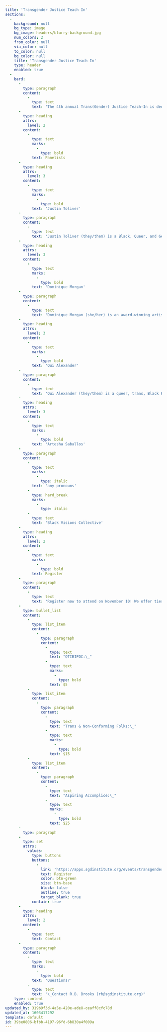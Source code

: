 ```yaml
---
title: 'Transgender Justice Teach In'
sections:
  -
    background: null
    bg_type: image
    bg_image: headers/blurry-background.jpg
    num_colors: 2
    from_color: null
    via_color: null
    to_color: null
    bg_color: null
    title: 'Transgender Justice Teach In'
    type: header
    enabled: true
  -
    bard:
      -
        type: paragraph
        content:
          -
            type: text
            text: 'The 4th annual Trans(Gender) Justice Teach-In is dedicated to centering trans, nonbinary, and intersex knowledge, experiences, and liberation.'
      -
        type: heading
        attrs:
          level: 2
        content:
          -
            type: text
            marks:
              -
                type: bold
            text: Panelists
      -
        type: heading
        attrs:
          level: 3
        content:
          -
            type: text
            marks:
              -
                type: bold
            text: 'Justin Toliver'
      -
        type: paragraph
        content:
          -
            type: text
            text: 'Justin Toliver (they/them) is a Black, Queer, and Gender Non-Conforming facilitator, trainer, and educator currently serving as the Assistant Director of the Gender and Sexuality Center for Queer and Trans Life at the University Minnesota - Twin Cities. Justin completed their Bachelors of Science from Central Michigan University and received their Masters of Arts in Student Affairs Administration in Higher Education from Ball State University. Justin is also a community organizer, abolitionist, and creative based in Minneapolis, Minnesota. Justin deeply believes in the power of community and approaches all aspects of their work from a human centered, imagination driven, and Black Queer Feminist lens.'
      -
        type: heading
        attrs:
          level: 3
        content:
          -
            type: text
            marks:
              -
                type: bold
            text: 'Dominique Morgan'
      -
        type: paragraph
        content:
          -
            type: text
            text: 'Dominique Morgan (she/her) is an award-winning artist, activist, and TEDx speaker. As the Executive Director of Black and Pink, the largest prison abolitionist organization in the United States. She works daily to dismantle the systems that perpetuate violence on LGBTQ/GNC people and individuals living with HIV/AIDS. Partnering her lived experience of being impacted by mass incarceration (including 18 months in solitary confinement), with a decade of change-making artistry, advocacy, and background in public health, she continues to work in spaces of sex education, radical self-care, and transformative youth development with intentions of dismantling the prison industrial complex and its impact on our communities. Ms. Morgan is a 2020 Ten Outstanding Young Americans Award recipient, NAACP Freedom Fighter Award recipient, and 2020 JM Kaplan Innovation Prize recipient. She is currently completing her capstone project for studies in the Georgetown University - System Involved LGBTQ Youth Scholar Program.'
      -
        type: heading
        attrs:
          level: 3
        content:
          -
            type: text
            marks:
              -
                type: bold
            text: 'Qui Alexander'
      -
        type: paragraph
        content:
          -
            type: text
            text: 'Qui Alexander (they/them) is a queer, trans, Black Puerto Rican scholar, educator, organizer, and consultant based in Minneapolis. They are currently a PhD candidate in Education, Curriculum and Instruction with a focus on Culture and Teaching at the University of Minnesota. Their work and scholarship centers queer Black feminist thought, transformative justice, abolition and healing justice. Believing the personal is political, their work strives to focus on personal liberation and healing to make movement work more sustainable.'
      -
        type: heading
        attrs:
          level: 3
        content:
          -
            type: text
            marks:
              -
                type: bold
            text: 'Artesha Saballos'
      -
        type: paragraph
        content:
          -
            type: text
            marks:
              -
                type: italic
            text: 'any pronouns'
          -
            type: hard_break
            marks:
              -
                type: italic
          -
            type: text
            text: 'Black Visions Collective'
      -
        type: heading
        attrs:
          level: 2
        content:
          -
            type: text
            marks:
              -
                type: bold
            text: Register
      -
        type: paragraph
        content:
          -
            type: text
            text: 'Register now to attend on November 10! We offer tiered registration costs:'
      -
        type: bullet_list
        content:
          -
            type: list_item
            content:
              -
                type: paragraph
                content:
                  -
                    type: text
                    text: "QTIBIPOC:\_"
                  -
                    type: text
                    marks:
                      -
                        type: bold
                    text: $5
          -
            type: list_item
            content:
              -
                type: paragraph
                content:
                  -
                    type: text
                    text: "Trans & Non-Conforming Folks:\_"
                  -
                    type: text
                    marks:
                      -
                        type: bold
                    text: $15
          -
            type: list_item
            content:
              -
                type: paragraph
                content:
                  -
                    type: text
                    text: "Aspiring Accomplice:\_"
                  -
                    type: text
                    marks:
                      -
                        type: bold
                    text: $25
      -
        type: paragraph
      -
        type: set
        attrs:
          values:
            type: buttons
            buttons:
              -
                link: 'https://apps.sgdinstitute.org/events/transgender-justice-teach-in'
                text: Register
                color: btn-green
                size: btn-base
                block: false
                outline: true
                target_blank: true
            contain: true
      -
        type: heading
        attrs:
          level: 2
        content:
          -
            type: text
            text: Contact
      -
        type: paragraph
        content:
          -
            type: text
            marks:
              -
                type: bold
            text: 'Questions?'
          -
            type: text
            text: "\_Contact R.B. Brooks (rb@sgdinstitute.org)"
    type: content
    enabled: true
updated_by: 319b9f3d-4a5e-420e-ade8-ceaff8cfc78d
updated_at: 1603417292
template: default
id: 39be0806-bfbb-4197-96fd-6b830a4f009a
---
```

